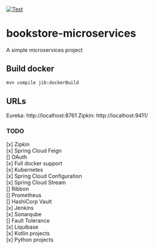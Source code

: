 [![Test](https://github.com/luanvuhlu/bookstore-microservices/actions/workflows/test.yml/badge.svg?branch=master)](https://github.com/luanvuhlu/bookstore-microservices/actions/workflows/test.yml)  
# bookstore-microservices
A simple microservices project

## Build docker

```bash
mvn compile jib:dockerBuild
```

## URLs

Eureka: http://localhost:8761
Zipkin: http://localhost:9411/

### TODO

[x] Zipkin  
[x] Spring Cloud Feign  
[] OAuth  
[x] Full docker support  
[x] Kubernetes  
[x] Spring Cloud Configuration  
[x] Spring Cloud Stream  
[] Ribbon  
[] Prometheus  
[] HashiCorp Vault  
[x] Jenkins  
[x] Sonarqube  
[] Fault Tolerance  
[x] Liquibase  
[x] Kotlin projects  
[x] Python projects
